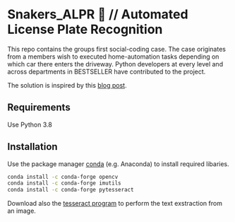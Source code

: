 # Snakers_ALPR :snake: // Automated License Plate Recognition
This repo contains the groups first social-coding case. 
The case originates from a members wish to executed home-automation tasks depending on which car there enters the driveway.
Python developers at every level and across departments in BESTSELLER have contributed to the project.

The solution is inspired by this [blog post](https://www.section.io/engineering-education/license-plate-detection-and-recognition-using-opencv-and-pytesseract/).

## Requirements
Use Python 3.8

## Installation
Use the package manager [conda](https://docs.conda.io/en/latest/) (e.g. Anaconda) to install required libaries.

```bash
conda install -c conda-forge opencv
conda install -c conda-forge imutils
conda install -c conda-forge pytesseract
```

Download also the [tesseract program](https://github.com/UB-Mannheim/tesseract/wiki) to perform the text exstraction from an image. 
